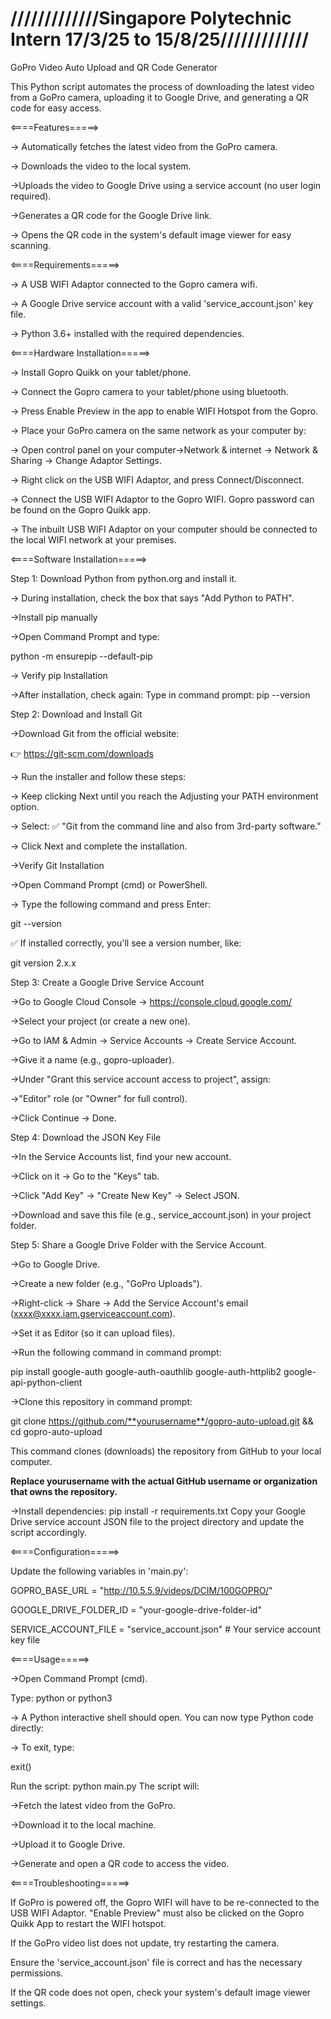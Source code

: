# /////////////Singapore Polytechnic Intern 17/3/25 to 15/8/25/////////////

GoPro Video Auto Upload and QR Code Generator

This Python script automates the process of downloading the latest video from a GoPro camera, uploading it to Google Drive, and generating a QR code for easy access.

<====Features=====>

-> Automatically fetches the latest video from the GoPro camera.

-> Downloads the video to the local system.

->Uploads the video to Google Drive using a service account (no user login required).

->Generates a QR code for the Google Drive link.

-> Opens the QR code in the system's default image viewer for easy scanning.

<====Requirements=====>

-> A USB WIFI Adaptor connected to the Gopro camera wifi.

-> A Google Drive service account with a valid 'service_account.json' key file.

-> Python 3.6+ installed with the required dependencies.

<====Hardware Installation=====>

-> Install Gopro Quikk on your tablet/phone. 

-> Connect the Gopro camera to your tablet/phone using bluetooth. 

-> Press Enable Preview in the app to enable WIFI Hotspot from the Gopro.

-> Place your GoPro camera on the same network as your computer by:

-> Open control panel on your computer->Network & internet -> Network & Sharing -> Change Adaptor Settings.

-> Right click on the USB WIFI Adaptor, and press Connect/Disconnect. 

-> Connect the USB WIFI Adaptor to the Gopro WIFI. Gopro password can be found on the Gopro Quikk app.

-> The inbuilt USB WIFI Adaptor on your computer should be connected to the local WIFI network at your premises.

<====Software Installation=====>

Step 1: Download Python from python.org and install it.

-> During installation, check the box that says "Add Python to PATH".

->Install pip manually

->Open Command Prompt and type:

python -m ensurepip --default-pip

-> Verify pip Installation

->After installation, check again:
Type in command prompt: pip --version

Step 2: Download and Install Git

->Download Git from the official website:

👉 https://git-scm.com/downloads

-> Run the installer and follow these steps:

-> Keep clicking Next until you reach the Adjusting your PATH environment option.

-> Select: ✅ "Git from the command line and also from 3rd-party software."

-> Click Next and complete the installation.

->Verify Git Installation

->Open Command Prompt (cmd) or PowerShell.

-> Type the following command and press Enter:

git --version

✅ If installed correctly, you'll see a version number, like:

git version 2.x.x

Step 3: Create a Google Drive Service Account

->Go to Google Cloud Console → https://console.cloud.google.com/

->Select your project (or create a new one).

->Go to IAM & Admin → Service Accounts → Create Service Account.

->Give it a name (e.g., gopro-uploader).

->Under "Grant this service account access to project", assign:

->"Editor" role (or "Owner" for full control).

->Click Continue → Done.

Step 4:  Download the JSON Key File

->In the Service Accounts list, find your new account.

->Click on it → Go to the "Keys" tab.

->Click "Add Key" → "Create New Key" → Select JSON.

->Download and save this file (e.g., service_account.json) in your project folder.

Step 5: Share a Google Drive Folder with the Service Account.

->Go to Google Drive.

->Create a new folder (e.g., "GoPro Uploads").

->Right-click → Share → Add the Service Account's email (xxxx@xxxx.iam.gserviceaccount.com).

->Set it as Editor (so it can upload files).

->Run the following command in command prompt:

pip install google-auth google-auth-oauthlib google-auth-httplib2 google-api-python-client

->Clone this repository in command prompt:

git clone https://github.com/**yourusername**/gopro-auto-upload.git && cd gopro-auto-upload

This command clones (downloads) the repository from GitHub to your local computer.

**Replace yourusername with the actual GitHub username or organization that owns the repository.**

->Install dependencies:
pip install -r requirements.txt
Copy your Google Drive service account JSON file to the project directory and update the script accordingly.


<====Configuration=====>

Update the following variables in 'main.py':

GOPRO_BASE_URL = "http://10.5.5.9/videos/DCIM/100GOPRO/"

GOOGLE_DRIVE_FOLDER_ID = "your-google-drive-folder-id"

SERVICE_ACCOUNT_FILE = "service_account.json"  # Your service account key file

<====Usage=====>

->Open Command Prompt (cmd).

Type: python
or python3

-> A Python interactive shell should open. You can now type Python code directly:

-> To exit, type:

exit()

Run the script:
python main.py
The script will:

->Fetch the latest video from the GoPro.

->Download it to the local machine.

->Upload it to Google Drive.

->Generate and open a QR code to access the video.

<====Troubleshooting=====>

If GoPro is powered off, the Gopro WIFI will have to be re-connected to the USB WIFI Adaptor. "Enable Preview" must also be clicked on the Gopro Quikk App to restart the WIFI hotspot.

If the GoPro video list does not update, try restarting the camera.

Ensure the 'service_account.json' file is correct and has the necessary permissions.

If the QR code does not open, check your system's default image viewer settings.
